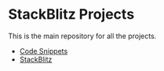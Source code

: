 # StackBlitz Projects

This is the main repository for all the projects.

- [Code Snippets](https://slawe.me/snippets)
- [StackBlitz](https://stackblitz.com/@slawejaskulski)
